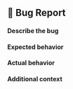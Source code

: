 ## 🐞 Bug Report

#### Describe the bug
<!-- Describe the bug in a clear and concise manner. -->

#### Expected behavior
<!-- Describe what you expected to happen. -->

#### Actual behavior
<!-- Describe what actually happened. -->

#### Additional context
<!-- Add any other context about the problem here (version, environment, tools...). -->